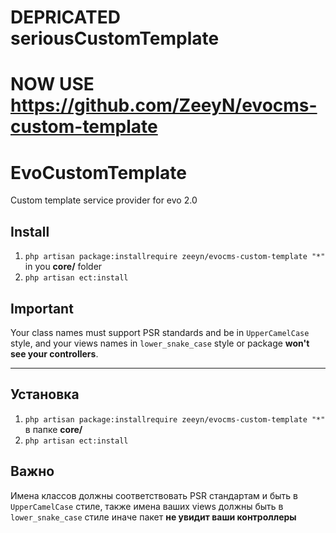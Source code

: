 # DEPRICATED seriousCustomTemplate 
# NOW USE https://github.com/ZeeyN/evocms-custom-template

# EvoCustomTemplate
Custom template service provider for evo 2.0

## Install

1) `php artisan package:installrequire zeeyn/evocms-custom-template "*"` in you **core/** folder
2) `php artisan ect:install` 

## Important

Your class names must support PSR standards and be in `UpperCamelCase` style, and your views names in `lower_snake_case` style or package **won't see your controllers**.  

---

## Установка  

1) `php artisan package:installrequire zeeyn/evocms-custom-template "*"` в папке **core/**
2) `php artisan ect:install`

## Важно

Имена классов должны соответствовать PSR стандартам и быть в `UpperCamelCase` стиле, также имена ваших views должны быть в `lower_snake_case` стиле иначе пакет **не увидит ваши контроллеры**
